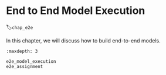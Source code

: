 # End to End Model Execution

:label:`chap_e2e`

In this chapter, we will discuss how to build end-to-end models.

```toc
:maxdepth: 3

e2e_model_execution
e2e_assignment
```